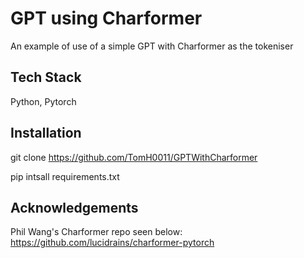 
# GPT using Charformer

An example of use of a simple GPT with Charformer as the tokeniser


## Tech Stack

Python, Pytorch

## Installation

git clone https://github.com/TomH0011/GPTWithCharformer

pip intsall requirements.txt
    






## Acknowledgements

Phil Wang's Charformer repo seen below:
https://github.com/lucidrains/charformer-pytorch
